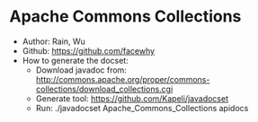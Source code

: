 Apache Commons Collections
=======================

* Author: Rain, Wu
* Github: https://github.com/facewhy
* How to generate the docset:
  * Download javadoc from: http://commons.apache.org/proper/commons-collections/download_collections.cgi
  * Generate tool: https://github.com/Kapeli/javadocset
  * Run: ./javadocset Apache_Commons_Collections apidocs
